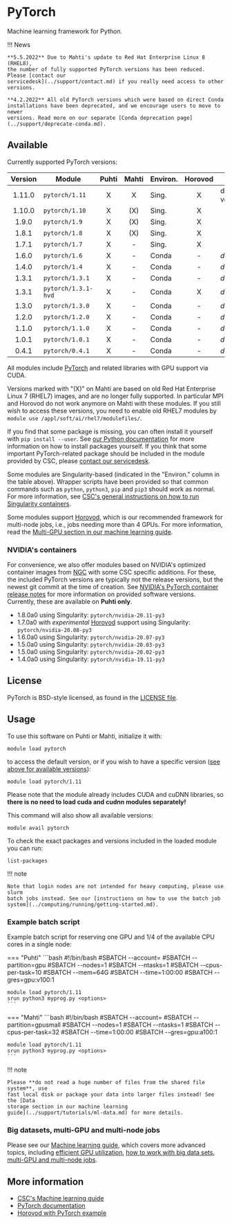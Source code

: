 # PyTorch

Machine learning framework for Python.

!!! News

    **5.5.2022** Due to Mahti's update to Red Hat Enterprise Linux 8 (RHEL8),
    the number of fully supported PyTorch versions has been reduced. Please [contact our
    servicedesk](../support/contact.md) if you really need access to other versions.

    **4.2.2022** All old PyTorch versions which were based on direct Conda
    installations have been deprecated, and we encourage users to move to newer
    versions. Read more on our separate [Conda deprecation page](../support/deprecate-conda.md).


## Available

Currently supported PyTorch versions:

| Version | Module              | Puhti | Mahti | Environ. | Horovod | Notes           |
|:-------:|---------------------|:-----:|:-----:|----------|:-------:|-----------------|
| 1.11.0  | `pytorch/1.11`      | X     | X     | Sing.    | X       | default version |
| 1.10.0  | `pytorch/1.10`      | X     | (X)   | Sing.    | X       |                 |
| 1.9.0   | `pytorch/1.9`       | X     | (X)   | Sing.    | X       |                 |
| 1.8.1   | `pytorch/1.8`       | X     | (X)   | Sing.    | X       |                 |
| 1.7.1   | `pytorch/1.7`       | X     | -     | Sing.    | X       |                 |
| 1.6.0   | `pytorch/1.6`       | X     | -     | Conda    | -       | *deprecated*    |
| 1.4.0   | `pytorch/1.4`       | X     | -     | Conda    | -       | *deprecated*    |
| 1.3.1   | `pytorch/1.3.1`     | X     | -     | Conda    | -       | *deprecated*    |
| 1.3.1   | `pytorch/1.3.1-hvd` | X     | -     | Conda    | X       | *deprecated*    |
| 1.3.0   | `pytorch/1.3.0`     | X     | -     | Conda    | -       | *deprecated*    |
| 1.2.0   | `pytorch/1.2.0`     | X     | -     | Conda    | -       | *deprecated*    |
| 1.1.0   | `pytorch/1.1.0`     | X     | -     | Conda    | -       | *deprecated*    |
| 1.0.1   | `pytorch/1.0.1`     | X     | -     | Conda    | -       | *deprecated*    |
| 0.4.1   | `pytorch/0.4.1`     | X     | -     | Conda    | -       | *deprecated*    |

All modules include [PyTorch](https://pytorch.org/) and related libraries with
GPU support via CUDA.

Versions marked with "(X)" on Mahti are based on old Red Hat Enterprise Linux 7
(RHEL7) images, and are no longer fully supported. In particular MPI and Horovod
do not work anymore on Mahti with these modules. If you still wish to access
these versions, you need to enable old RHEL7 modules by `module use
/appl/soft/ai/rhel7/modulefiles/`.

If you find that some package is missing, you can often install it yourself with
`pip install --user`. See [our Python
documentation](python.md#installing-python-packages-to-existing-modules) for
more information on how to install packages yourself. If you think that some
important PyTorch-related package should be included in the module provided by
CSC, please [contact our servicedesk](../support/contact.md).

Some modules are Singularity-based (indicated in the "Environ." column in the
table above). Wrapper scripts have been provided so that common commands such as
`python`, `python3`, `pip` and `pip3` should work as normal. For more
information, see [CSC's general instructions on how to run Singularity
containers](../computing/containers/run-existing.md).

Some modules support [Horovod](https://horovod.ai/), which is our recommended
framework for multi-node jobs, i.e., jobs needing more than 4 GPUs. For more
information, read the [Multi-GPU section in our machine learning
guide](../support/tutorials/ml-multi.md).


### NVIDIA's containers

For convenience, we also offer modules based on NVIDIA's optimized container
images from [NGC](https://ngc.nvidia.com/catalog/containers/nvidia:pytorch) with
some CSC specific additions. For these, the included PyTorch versions are
typically not the release versions, but the newest git commit at the time of
creation. See [NVIDIA's PyTorch container release
notes](https://docs.nvidia.com/deeplearning/frameworks/pytorch-release-notes/index.html)
for more information on provided software versions. Currently, these are
available on **Puhti only**.

- 1.8.0a0 using Singularity: `pytorch/nvidia-20.11-py3`
- 1.7.0a0 with *experimental* [Horovod](../support/tutorials/ml-multi.md) support using Singularity: `pytorch/nvidia-20.08-py3`
- 1.6.0a0 using Singularity: `pytorch/nvidia-20.07-py3`
- 1.5.0a0 using Singularity: `pytorch/nvidia-20.03-py3`
- 1.5.0a0 using Singularity: `pytorch/nvidia-20.02-py3`
- 1.4.0a0 using Singularity: `pytorch/nvidia-19.11-py3`


## License

PyTorch is BSD-style licensed, as found in the [LICENSE
file](https://github.com/pytorch/pytorch/blob/master/LICENSE).

## Usage

To use this software on Puhti or Mahti, initialize it with:

```text
module load pytorch
```

to access the default version, or if you wish to have a specific version ([see
above for available versions](#available)):

```text
module load pytorch/1.11
```

Please note that the module already includes CUDA and cuDNN libraries, so
**there is no need to load cuda and cudnn modules separately!**

This command will also show all available versions:

```text
module avail pytorch
```

To check the exact packages and versions included in the loaded module you can
run:

```text
list-packages
```


!!! note 

    Note that login nodes are not intended for heavy computing, please use slurm
    batch jobs instead. See our [instructions on how to use the batch job
    system](../computing/running/getting-started.md).

### Example batch script

Example batch script for reserving one GPU and 1/4 of the available CPU cores in
a single node:

=== "Puhti"
    ```bash
    #!/bin/bash
    #SBATCH --account=<project>
    #SBATCH --partition=gpu
    #SBATCH --nodes=1
    #SBATCH --ntasks=1
    #SBATCH --cpus-per-task=10
    #SBATCH --mem=64G
    #SBATCH --time=1:00:00
    #SBATCH --gres=gpu:v100:1
        
    module load pytorch/1.11
    srun python3 myprog.py <options>
    ```

=== "Mahti"
    ```bash
    #!/bin/bash
    #SBATCH --account=<project>
    #SBATCH --partition=gpusmall
    #SBATCH --nodes=1
    #SBATCH --ntasks=1
    #SBATCH --cpus-per-task=32
    #SBATCH --time=1:00:00
    #SBATCH --gres=gpu:a100:1
    
    module load pytorch/1.11
    srun python3 myprog.py <options>
    ```


!!! note

    Please **do not read a huge number of files from the shared file system**, use
    fast local disk or package your data into larger files instead! See the [Data
    storage section in our machine learning
    guide](../support/tutorials/ml-data.md) for more details.

### Big datasets, multi-GPU and multi-node jobs

Please see our [Machine learning guide](../support/tutorials/ml-guide.md), which
covers more advanced topics, including [efficient GPU
utilization](../support/tutorials/gpu-ml.md), [how to work with big data
sets](../support/tutorials/ml-data.md), [multi-GPU and multi-node
jobs](../support/tutorials/ml-multi.md).


## More information

- [CSC's Machine learning guide](../support/tutorials/ml-guide.md)
- [PyTorch documentation](https://pytorch.org/docs/stable/index.html)
- [Horovod with PyTorch example](https://github.com/horovod/horovod/blob/master/docs/pytorch.rst)
